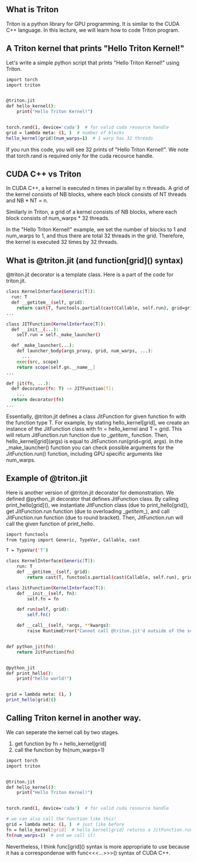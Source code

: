 ## What is Triton
Triton is a python library for GPU programming.
It is similar to the CUDA C++ language. In this lecture, we will learn how to code Triton program.

## A Triton kernel that prints "Hello Triton Kernel!"
Let's write a simple python script that prints "Hello Triton Kernel!" using Triton.

```bash
import torch
import triton


@triton.jit
def hello_kernel():
    print("Hello Triton Kernel!")


torch.rand(1, device='cuda')  # for valid cuda resource handle
grid = lambda meta: (1, )  # number of blocks
hello_kernel[grid](num_warps=1)  # 1 warp has 32 threads
```

If you run this code, you will see 32 prints of "Hello Triton Kernel!".
We note that torch.rand is required only for the cuda recource handle.

## CUDA C++ vs Triton
In CUDA C++, a kernel is executed n times in parallel by n threads. A grid of the kernel consists of NB blocks, where each block consists of NT threads and NB * NT = n.

Similarly in Triton, a grid of a kernel consists of NB blocks, where each block consists of num_warps * 32 threads.

In the "Hello Triton Kernel!" example, we set the number of blocks to 1 and num_warps to 1, and thus there are total 32 threads in the grid. Therefore, the kernel is executed 32 times by 32 threads.


## What is @triton.jit (and function\[grid\]() syntax)
@triton.jit decorator is a template class. Here is a part of the code for triton.jit.

```bash
class KernelInterface(Generic[T]):
  run: T
  def __getitem__(self, grid):
    return cast(T, functools.partial(cast(Callable, self.run), grid=grid))
...

class JITFunction(KernelInterface[T]):
  def __init__(...):
    self.run = self._make_launcher()

  def _make_launcher(...):
    def launcher_body(args_proxy, grid, num_warps, ...):
      ...
    exec(src, scope)
    return scope[self.gn.__name__]
...

def jit(fn, ...):
  def decorator(fn: T) -> JITFunction[T]:
    ...
  return decorator(fn)
...
```

Essentially, @triton.jit defines a class JitFunction for given function fn with the function type T.
For example, by stating hello_kernel[grid], we create an instance of the JitFunction class with fn = hello_kernel and T = grid.
This will return JitFunction.run function due to \__getitem__ function. Then, hello_kernel\[grid\](args) is equal to JitFunction.run(grid=grid, args). In the _make_launcher() function you can check possible arguments for the JitFunction.run() function, including GPU specific arguments like num_warps.

## Example of @triton.jit
Here is another version of @triton.jit decorator for demonstration.
We defined @python_jit decorator that defines JitFunction class. By calling print_hello\[grid\](), we instantiate JitFunction class (due to print_hello\[grid\]), get JitFunction.run function (due to overloading \__getitem__), and call JitFunction.run function (due to round bracket). Then, JitFunction.run will call the given function of print_hello.

```bash
import functools
from typing import Generic, TypeVar, Callable, cast

T = TypeVar('T')

class KernelInterface(Generic[T]):
    run: T
    def __getitem__(self, grid):
        return cast(T, functools.partial(cast(Callable, self.run), grid=grid))

class JitFunction(KernelInterface[T]):
    def __init__(self, fn):
        self.fn = fn

    def run(self, grid):
        self.fn()

    def __call__(self, *args, **kwargs):
        raise RuntimeError("Cannot call @triton.jit'd outside of the scope of a kernel")


def python_jit(fn):
    return JitFunction(fn)


@python_jit
def print_hello():
    print("hello world!")


grid = lambda meta: (1, )
print_hello[grid]()
```


## Calling Triton kernel in another way.

We can seperate the kernel call by two stages.
1. get function by fn = hello_kernel\[grid\]
2. call the function by fn(num_warps=1)

```bash
import torch
import triton


@triton.jit
def hello_kernel():
    print("Hello Triton Kernel!")


torch.rand(1, device='cuda')  # for valid cuda resource handle

# we can also call the function like this!
grid = lambda meta: (1, )  # just like before
fn = hello_kernel[grid]  # hello_kernel[grid] returns a JitFunction.run function
fn(num_warps=1)  # and we call it!
```

Nevertheless, I think func\[grid\]() syntax is more appropriate to use because it has a correspondense with func<<<...>>>() syntax of CUDA C++.

